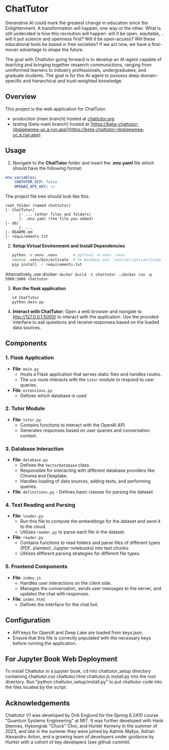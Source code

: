 # ChatTutor

Generative AI could mark the greatest change in education since the Enlightenment. A transformation will happen, one way or the other.  What is still undecided is *how* this revolution will happen: will it be open, equitable, .. will it put science and openness first? Will it be open-access? Will these educational tools be based in free societies?  If we act now, we have a first-mover advantage to shape the future. 

The goal with Chattutor going forward is to develop an AI-agent capable of teaching and bringing together resaerch communictions, ranging from uninformed learners to industry professionals, undergraduates, and graduate students. The goal is for this AI-agent to possess deep domain-specific and hierarchical and trust-weighted knowledge. 

## Overview
This project is the web application for ChatTutor.

- production (main branch) hosted at [chattutor.org](https://chattutor.org)
- testing (beta-main branch) hosted at [https://beta-chattutor-nbqjgewnea-uc.a.run.app](https://beta-chattutor-nbqjgewnea-uc.a.run.app)

## Usage

1. Navigate to the **ChatTutor** folder and insert the **.env.yaml** file which should
have the following format:

```yaml
env_variables:
    CHATUTOR_GCP: false
    OPENAI_API_KEY: <>
```

The project file tree should look like this:

```
root_folder (named chattutor)
|- ChatTutor/
      |- ... (other files and folders)
      |- .env.yaml (the file you added)
|- db/
      |- ...
|- README.md
|- requirements.txt
```

2. **Setup Virtual Environment and Install Dependencies**
```sh
   python -m venv .venv       # python3 -m venv .venv
   source .venv/bin/activate  # On Windows use `venv\Scripts\activate`
   pip install -r requirements.txt
```
Alternatively, use docker:
```docker build -t chattutor .;docker run -p 5000:5000 chattutor```

3. **Run the flask application**
```
   cd ChatTutor
   python main.py
```

4. **Interact with ChatTutor:**
Open a web browser and navigate to http://127.0.0.1:5000/ to interact with the application. Use the provided interface to ask questions and receive responses based on the loaded data sources.

## Components

### 1. **Flask Application**
   - **File**: `main.py`
     - Hosts a Flask application that serves static files and handles routes.
     - The `ask` route interacts with the `tutor` module to respond to user queries.
   - **File**: `extensions.py`
     - Defines which database is used


### 2. **Tutor Module**
   - **File**: `tutor.py`
     - Contains functions to interact with the OpenAI API.
     - Generates responses based on user queries and conversation context.


### 3. **Database Interaction**
   - **File**: `database.py`
     - Defines the `VectorDatabase` class.
     - Responsible for interacting with different database providers like Chroma and Deeplake.
     - Handles loading of data sources, adding texts, and performing queries.
   -  **File**: `definitions.py`
     - Defines basic classes for parsing the dataset


### 4. **Text Reading and Parsing**
   - **File**: `loader.py`
     - Run this file to compute the embeddings for the dataset and send it to the cloud.
     - Utilizes `reader.py` to parse each file in the dataset.
   - **File**: `reader.py`
     - Contains functions to read folders and parse files of different types (PDF, plaintext, Jupyter notebooks) into text chunks.
     - Utilizes different parsing strategies for different file types.


### 5. **Frontend Components**
   - **File**: `index.js`
     - Handles user interactions on the client side.
     - Manages the conversation, sends user messages to the server, and updates the chat with responses.
 - **File**: `index.html`
     - Defines the interface for the chat bot.

## Configuration
- API keys for OpenAI and Deep Lake are loaded from keys.json.
- Ensure that this file is correctly populated with the necessary keys before running the application.

## For Jupyter Book Web Deployment

To install Chattutor in a jupyter book, cd into chattutor_setup directory containing chattutor.css	chattutor.html	chattutor.js	install.py into the root directory. Run  "python chattutor_setup/install.py" to put chattutor code into the files located by the script. 

## Acknowledgements
Chattutor V1 was developed by Dirk Englund for the Spring 6.2410 course "Quantum Systems Engineering" at MIT.  It was further developed with Hank Stennes, Hyeongrak "Chuck" Choi, and Hunter Kemeny in the summer of 2023, and late in the summer they were joined by Aatmik Mallya, Adrian Alexandru Ariton, and a growing team of developers under guidance by Hunter with a cohort of key developers (see github commit).
